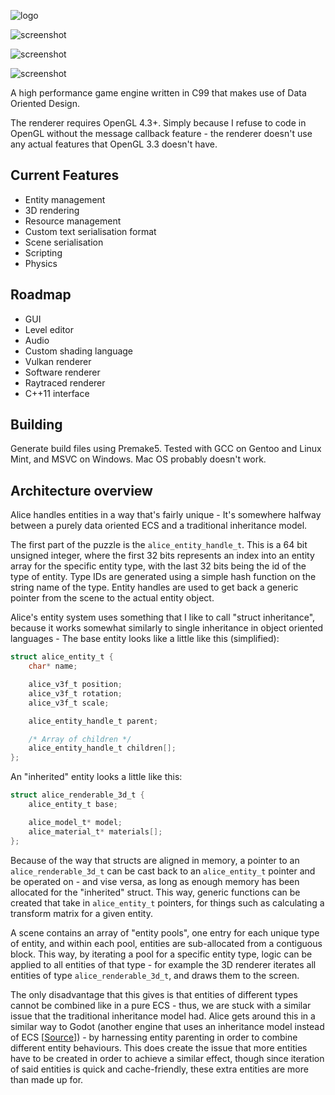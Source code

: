 ![logo](https://raw.githubusercontent.com/veridisquot/alice/master/sandbox/res/splash.png)

![screenshot](https://raw.githubusercontent.com/veridisquot/alice/master/screenshots/003.png)

![screenshot](https://raw.githubusercontent.com/veridisquot/alice/master/screenshots/shadows.png)

![screenshot](https://raw.githubusercontent.com/veridisquot/alice/master/screenshots/stress.png)

A high performance game engine written in C99 that makes
use of Data Oriented Design.

The renderer requires OpenGL 4.3+. Simply because I refuse
to code in OpenGL without the message callback feature -
the renderer doesn't use any actual features that OpenGL 3.3
doesn't have.

## Current Features
 - Entity management
 - 3D rendering
 - Resource management
 - Custom text serialisation format
 - Scene serialisation
 - Scripting
 - Physics

## Roadmap
 - GUI
 - Level editor
 - Audio
 - Custom shading language
 - Vulkan renderer
 - Software renderer
 - Raytraced renderer
 - C++11 interface

## Building
Generate build files using Premake5. Tested with GCC
on Gentoo and Linux Mint, and MSVC on Windows. Mac OS
probably doesn't work.

## Architecture overview
Alice handles entities in a way that's fairly unique - It's somewhere halfway
between a purely data oriented ECS and a traditional inheritance model.

The first part of the puzzle is the `alice_entity_handle_t`. This is a 64 bit unsigned
integer, where the first 32 bits represents an index into an entity array for the specific
entity type, with the last 32 bits being the id of the type of entity. Type IDs are
generated using a simple hash function on the string name of the type. Entity handles are
used to get back a generic pointer from the scene to the actual entity object.

Alice's entity system uses something that I like to call "struct inheritance", because it works
somewhat similarly to single inheritance in object oriented languages - The base entity
looks like a little like this (simplified):

```c
struct alice_entity_t {
	char* name;

	alice_v3f_t position;
	alice_v3f_t rotation;
	alice_v3f_t scale;

	alice_entity_handle_t parent;

	/* Array of children */
	alice_entity_handle_t children[];
};
```

An "inherited" entity looks a little like this:

```c
struct alice_renderable_3d_t {
	alice_entity_t base;

	alice_model_t* model;
	alice_material_t* materials[];
};
```

Because of the way that structs are aligned in memory, a pointer to an `alice_renderable_3d_t`
can be cast back to an `alice_entity_t` pointer and be operated on - and vise versa, as long
as enough memory has been allocated for the "inherited" struct. This way, generic functions
can be created that take in `alice_entity_t` pointers, for things such as calculating a
transform matrix for a given entity.

A scene contains an array of "entity pools", one entry for each unique type of entity,
and within each pool, entities are sub-allocated from a contiguous block.
This way, by iterating a pool for a specific entity type, logic can be applied to
all entities of that type - for example the 3D renderer iterates all entities of
type `alice_renderable_3d_t`, and draws them to the screen.

The only disadvantage that this gives is that entities of different types cannot
be combined like in a pure ECS - thus, we are stuck with a similar issue that the 
traditional inheritance model had. Alice gets around this in a similar way to Godot
(another engine that uses an inheritance model instead of ECS 
[[Source](https://godotengine.org/article/why-isnt-godot-ecs-based-game-engine)]) - 
by harnessing entity parenting in order to combine different entity behaviours.
This does create the issue that more entities have to be created in order to
achieve a similar effect, though since iteration of said entities is quick and
cache-friendly, these extra entities are more than made up for.
